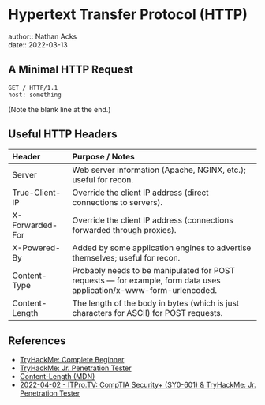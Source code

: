 # Hypertext Transfer Protocol (HTTP)

author:: Nathan Acks  
date:: 2022-03-13

## A Minimal HTTP Request

```http
GET / HTTP/1.1
host: something

```

(Note the blank line at the end.)

## Useful HTTP Headers

| Header          | Purpose / Notes                                                                                                     |
|:--------------- |:------------------------------------------------------------------------------------------------------------------- |
| Server          | Web server information (Apache, NGINX, etc.); useful for recon.                                                     |
| True-Client-IP  | Override the client IP address (direct connections to servers).                                                     |
| X-Forwarded-For | Override the client IP address (connections forwarded through proxies).                                             |
| X-Powered-By    | Added by some application engines to advertise themselves; useful for recon.                                        |
| Content-Type    | Probably needs to be manipulated for POST requests — for example, form data uses application/x-www-form-urlencoded. |
| Content-Length  | The length of the body in bytes (which is just characters for ASCII) for POST requests.                             |

## References

* [TryHackMe: Complete Beginner](tryhackme-complete-beginner.md)
* [TryHackMe: Jr. Penetration Tester](tryhackme-jr-penetration-tester.md)
* [Content-Length (MDN)](https://developer.mozilla.org/docs/Web/HTTP/Headers/Content-Length)
* [2022-04-02 - ITPro.TV: CompTIA Security+ (SY0-601) & TryHackMe: Jr. Penetration Tester](../log/2022-04-02-itprotv-comptia-security-plus-and-tryhackme-jr-penetration-tester.md)
